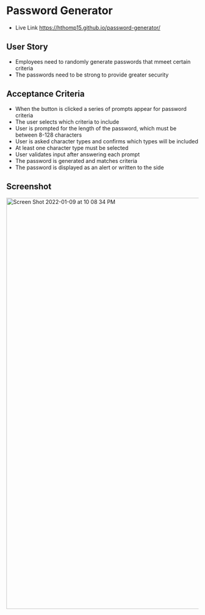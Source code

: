 # Password Generator
- Live Link
 https://hthomp15.github.io/password-generator/

## User Story 
- Employees need to randomly generate passwords that mmeet certain criteria
- The passwords need to be strong to provide greater security

## Acceptance Criteria
- When the button is clicked a series of prompts appear for password criteria
- The user selects which criteria to include 
- User is prompted for the length of the password, which must be between 8-128 characters
- User is asked character types and confirms which types will be included
- At least one character type must be selected
- User validates input after answering each prompt
- The password is generated and matches criteria
- The password is displayed as an alert or written to the side

## Screenshot
<img width="1074" alt="Screen Shot 2022-01-09 at 10 08 34 PM" src="https://user-images.githubusercontent.com/92960832/148714083-8edef161-fd28-437d-8c33-80f780a3888b.png">
